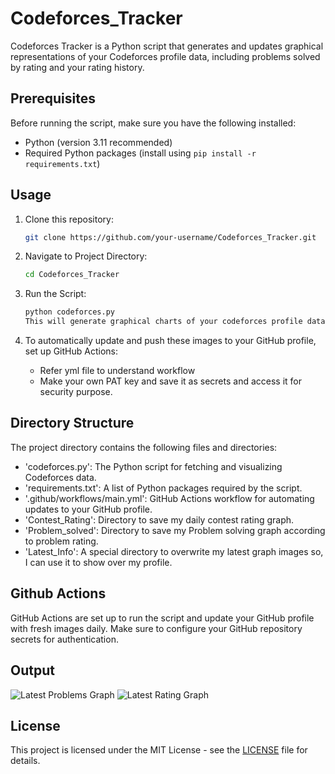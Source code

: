 # Codeforces_Tracker

Codeforces Tracker is a Python script that generates and updates graphical representations of your Codeforces profile data, including problems solved by rating and your rating history.

## Prerequisites

Before running the script, make sure you have the following installed:

- Python (version 3.11 recommended)
- Required Python packages (install using `pip install -r requirements.txt`)

## Usage

1. Clone this repository:

   ```bash
   git clone https://github.com/your-username/Codeforces_Tracker.git

2. Navigate to Project Directory:

   ```bash
   cd Codeforces_Tracker

3. Run the Script:

   ```bash
   python codeforces.py
   This will generate graphical charts of your codeforces profile data and save them in their respective directory.

4. To automatically update and push these images to your GitHub profile, set up GitHub Actions:
      - Refer yml file to understand workflow
      - Make your own PAT key and save it as secrets and access it for security purpose.


## Directory Structure

The project directory contains the following files and directories:

- 'codeforces.py': The Python script for fetching and visualizing Codeforces data.
- 'requirements.txt': A list of Python packages required by the script.
- '.github/workflows/main.yml':  GitHub Actions workflow for automating updates to your GitHub profile.
- 'Contest_Rating': Directory to save my daily contest rating graph.
- 'Problem_solved': Directory to save my Problem solving graph according to problem rating.
- 'Latest_Info': A special directory to overwrite my latest graph images so, I can use it to show over my profile.


## Github Actions

GitHub Actions are set up to run the script and update your GitHub profile with fresh images daily. Make sure to configure your GitHub repository secrets for authentication.


## Output

![Latest Problems Graph](https://github.com/CoderInTheNorth-049/Codeforces_Tracker/blob/main/Latest_Info/contest_rating_graph.png)
![Latest Rating Graph](https://github.com/CoderInTheNorth-049/Codeforces_Tracker/blob/main/Latest_Info/solved_problems_graph.png)


## License
This project is licensed under the MIT License - see the [LICENSE](https://github.com/CoderInTheNorth-049/Codeforces_Tracker/blob/main/LICENSE) file for details.

